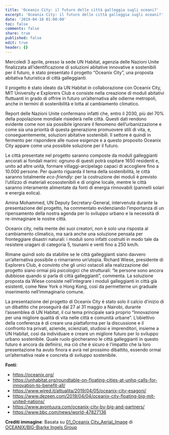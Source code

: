 ```yaml
---
title: 'Oceanix City: il futuro delle città galleggia sugli oceani?'
excerpt: 'Oceanix City: il futuro delle città galleggia sugli oceani?'
date: '2019-04-18 01:00:00'
toc: false
comments: false
share: true
published: false
edit: true
header: {}
---
```

Mercoledì 3 aprile, presso la sede UN Habitat, agenzia delle Nazioni Unite finalizzata all’identificazione di soluzioni abitative innovative e sostenibili per il futuro, è stato presentato il progetto “Oceanix City”, una proposta abitativa futuristica di città galleggianti.

Il progetto è stato ideato da UN Habitat in collaborazione con Oceanix City, MIT University e Explorers Club e consiste nella creazione di moduli abitativi fluttuanti in grado di offrire in futuro un’alternativa alle odierne metropoli, anche in termini di sostenibilità e lotta al cambiamento climatico.

Report delle Nazioni Unite confermano infatti che, entro il 2030, più del 70% della popolazione mondiale risiederà nelle città. Questi dati rendono evidente come non sia possibile ignorare il fenomeno dell’urbanizzazione e come sia una priorità di questa generazione promuovere stili di vita, e, conseguentemente, soluzioni abitative sostenibili. Il settore è quindi in fermento per rispondere alle nuove esigenze e a questo proposito Oceanix City appare come una possibile soluzione per il futuro.

Le città presentate nel progetto saranno composte da moduli galleggianti ancorati ai fondali marini: ognuno di questi potrà ospitare 1650 residenti e, unito ad altre unità, formare villaggi-arcipelago capaci di accogliere fino a 10.000 persone. Per quanto riguarda il tema della sostenibilità, le città saranno totalmente _eco-friendly:_ per la costruzione dei moduli è previsto l’utilizzo di materiali ecosostenibili e di origine locale, mentre le città saranno interamente alimentate da fonti di energia rinnovabili (pannelli solari e energia eolica).

Amina Mohammed, UN Deputy Secretary-General, intervenuta durante la presentazione del progetto, ha commentato evidenziando l’importanza di un ripensamento della nostra agenda per lo sviluppo urbano e la necessità di re-immaginare le nostre città.

Oceanix city, nella mente dei suoi creatori, non è solo una risposta al cambiamento climatico, ma sarà anche una soluzione pensata per fronteggiare disastri naturali: i moduli sono infatti costruiti in modo tale da resistere uragani di categoria 5, tsunami e venti fino a 250 km/h.

Rimane quindi solo da stabilire se le città galleggianti siano davvero un’alternativa possibile o rimarranno un’utopia. Richard Wiese, presidente di Explorers Club, è convinto che gli unici ostacoli alla realizzazione del progetto siano ormai più psicologici che strutturali: “le persone sono ancora dubbiose quando si parla di città galleggianti”, commenta. La soluzione proposta da Wiese consiste nell’integrare i moduli galleggianti in città già esistenti, come New York o Hong Kong, così da permetterne un graduale inserimento nell’immaginario comune.

La presentazione del progetto di Oceanix City è stato solo il calcio d’inizio di un dibattito che proseguirà dal 27 al 31 maggio a Nairobi, durante l’assemblea di UN Habitat, il cui tema principale sarà proprio “Innovazione per una migliore qualità di vita nelle città e comunità urbane”. L’obiettivo della conferenza è di creare una piattaforma per la discussione e il confronto tra privati, aziende, scienziati, studiosi e imprenditori, insieme a UN Habitat, così da individuare e creare un migliore futuro per lo sviluppo urbano sostenibile. Quale ruolo giocheranno le città galleggianti in questo futuro è ancora da definirsi, ma ciò che è sicuro è l’impatto che la loro presentazione ha avuto finora e avrà nel prossimo dibattito, essendo ormai un’alternativa reale e concreta di sviluppo sostenibile.

**Fonti**:

* <https://oceanix.org/>
* <https://unhabitat.org/roundtable-on-floating-cities-at-unhq-calls-for-innovation-to-benefit-all/>
* <https://www.wired.it/attualita/2019/04/05/oceanix-city-esagoni/>
* <https://www.dezeen.com/2019/04/04/oceanix-city-floating-big-mit-united-nations/>
* <https://www.avontuura.com/oceanix-city-by-big-and-partners/>
* <https://www.bbc.com/news/world-47827136>

**Crediti immagine**:
Basata su [01_Oceanix City_Aerial_Image](https://oceanix.org/wp-content/uploads/2019/04/01_BIG_SFC_OceanixCity_Aerial_Image-by-BIG-Bjarke-Ingels-Group-1.jpg) di [OCEANIX/BIG-Bjarke Ingels Group](https://oceanix.org/media/)
